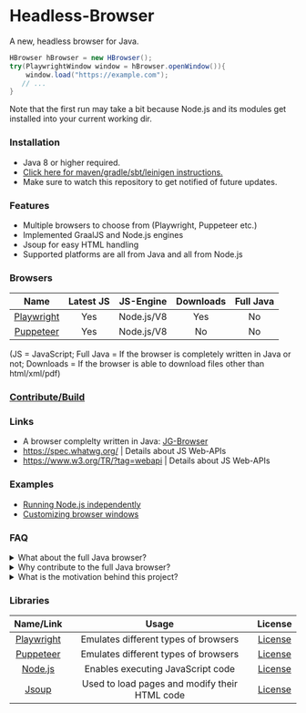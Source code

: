 # Headless-Browser

A new, headless browser for Java.

```java
HBrowser hBrowser = new HBrowser();
try(PlaywrightWindow window = hBrowser.openWindow()){
    window.load("https://example.com");
   // ...   
}
```
Note that the first run may take a bit because Node.js and its modules get installed into your current working dir.

### Installation

- Java 8 or higher required.
- [Click here for maven/gradle/sbt/leinigen instructions.](https://jitpack.io/#Osiris-Team/Headless-Browser/LATEST)
- Make sure to watch this repository to get notified of future updates.

### Features
- Multiple browsers to choose from (Playwright, Puppeteer etc.)
- Implemented GraalJS and Node.js engines
- Jsoup for easy HTML handling
- Supported platforms are all from Java and all from Node.js

### Browsers

| Name | Latest JS | JS-Engine | Downloads | Full Java
| :-----: | :-----: | :-----: | :-----: | :-----: |
| [Playwright](https://github.com/microsoft/playwright) | Yes | Node.js/V8 | Yes | No |
| [Puppeteer](https://github.com/puppeteer/puppeteer) | Yes | Node.js/V8 | No | No |

(JS = JavaScript; Full Java = If the browser is completely written in Java or not; Downloads = If the browser is able to download files other than html/xml/pdf)

### [Contribute/Build](CONTRIBUTE.md)

### Links
- A browser complelty written in Java: [JG-Browser](https://github.com/Osiris-Team/JG-Browser)
- https://spec.whatwg.org/ | Details about JS Web-APIs
- https://www.w3.org/TR/?tag=webapi | Details about JS Web-APIs

### Examples
 - [Running Node.js independently](src/test/java/examples/IndependentNodeJs.java)
 - [Customizing browser windows](src/test/java/examples/CustomWindows.java)

### FAQ
<details>
<summary>What about the full Java browser?</summary>
<p>
Creating a new browser completely in Java is ongoing work (with GraalJs).
Implementing all the web apis for me alone would take years,
thats why I implemented Playwright into Java to have something usable right now.

If you want to contribute to the full Java browser take a look at the [GraalWindow](src/main/java/com/osiris/headlessbrowser/windows/GraalWindow.java) class,
the [GraalContext](src/main/java/com/osiris/headlessbrowser/js/contexts/GraalContext.java) class and [how to implement a js web apis](how-to-implement-a-js-web-api.md).
    
If you are usure why to contribute to the full Java browser, read the next section below.
</p>
</details>
<details>
<summary>Why contribute to the full Java browser?</summary>
I worked with multiple different browsers like JCEF, Selenium, JWebdriver, HtmlUnit and maybe some more I don't remember
now, but all have one thing in common. They have some kind of caveat.

That's why I started this project. To create a new browser, not dependent on Chromium or Waterfox etc., written in Java,
compatible with all operating systems that can run Java. We use Jsoup to handle HTML and the GraalJS engine to handle
JavaScript.

Now you may ask: Why do you need my help? Our problem is that most of the JavaScript code out there uses so
called Web-APIs: https://developer.mozilla.org/en-US/docs/Web/API
, which get shipped with each browser. We will need to implement those APIs by ourselfs.

There are a lot of Web-APIs available, so we need some motivated people to implement them. If you want to help, thank
you <b>very</b> much, already in
advance! Here is a list of already implemented APIs and how to implement one: /how-to-implement-a-js-web-api.md
If you are working on an implementation open an issue to keep track of who is working on what and avoid duplicate work.
</details>
<details>
<summary>What is the motivation behind this project?</summary>
There are only Java browsers available that you have to buy, or they are free but come with some caveat.
Thats why this project exists.
We want to provide the latest and best technologies regarding headless browsers and make them available to Java applications.
</details>

### Libraries

| Name/Link | Usage | License |
| :-----: | :-----: | :-----: |
| [Playwright](https://github.com/microsoft/playwright) | Emulates different types of browsers | [License](https://github.com/microsoft/playwright/blob/master/LICENSE) |
| [Puppeteer](https://github.com/puppeteer/puppeteer) | Emulates different types of browsers  | [License](https://github.com/puppeteer/puppeteer/blob/main/LICENSE) |
| [Node.js](https://github.com/nodejs/node) | Enables executing JavaScript code | [License](https://github.com/nodejs/node/blob/master/LICENSE) |
| [Jsoup](https://github.com/jhy/jsoup)      | Used to load pages and modify their HTML code      |   [License](https://github.com/jhy/jsoup/blob/master/LICENSE) |
